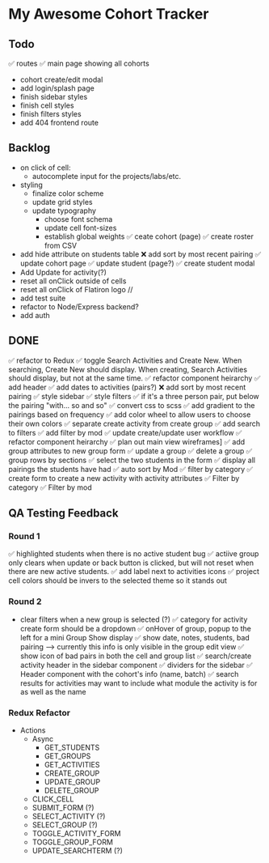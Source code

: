 # My Awesome Cohort Tracker

## Todo

✅ routes
✅ main page showing all cohorts
  - cohort create/edit modal
- add login/splash page
- finish sidebar styles
- finish cell styles
- finish filters styles
- add 404 frontend route

## Backlog

- on click of cell:
  - autocomplete input for the projects/labs/etc.
- styling
  - finalize color scheme
  - update grid styles
  - update typography
    - choose font schema
    - update cell font-sizes
    - establish global weights
✅ ceate cohort (page)
✅ create roster from CSV
- add hide attribute on students table
❌ add sort by most recent pairing
✅ update cohort page
  ✅ update student (page?)
  ✅ create student modal
- Add Update for activity(?)
- reset all onClick outside of cells
- reset all onClick of Flatiron logo //
- add test suite
- refactor to Node/Express backend?
- add auth

## DONE

✅ refactor to Redux
✅ toggle Search Activities and Create New. When searching, Create New should display. When creating, Search Activities should display, but not at the same time.
✅ refactor component heirarchy
✅ add header
✅ add dates to activities (pairs?)
❌ add sort by most recent pairing
✅ style sidebar
✅ style filters
✅ if it's a three person pair, put below the pairing "with... so and so"
✅ convert css to scss
✅ add gradient to the pairings based on frequency
✅ add color wheel to allow users to choose their own colors
✅ separate create activity from create group
✅ add search to filters
✅ add filter by mod
✅ update create/update user workflow
✅ refactor component heirarchy
✅ plan out main view wireframes]
✅ add group attributes to new group form
✅ update a group
✅ delete a group
✅ group rows by sections
✅ select the two students in the form
✅ display all pairings the students have had
✅ auto sort by Mod
✅ filter by category
✅ create form to create a new activity with activity attributes
✅ Filter by category
✅ Filter by mod

## QA Testing Feedback

### Round 1

✅ highlighted students when there is no active student bug
✅ actiive group only clears when update or back button is clicked, but will not reset when there are new active students.
✅ add label next to activities icons
✅ project cell colors should be invers to the selected theme so it stands out

### Round 2

- clear filters when a new group is selected (?)
✅ category for activity create form should be a dropdown
✅ onHover of group, popup to the left for a mini Group Show display
  ✅ show date, notes, students, bad pairing --> currently this info is only visible in the group edit view
✅ show icon of bad pairs in both the cell and group list
✅ search/create activity header in the sidebar component
✅ dividers for the sidebar
✅ Header component with the cohort's info (name, batch)
✅ search results for activities may want to include what module the activity is for as well as the name

### Redux Refactor

- Actions
  - Async
    - GET_STUDENTS
    - GET_GROUPS
    - GET_ACTIVITIES
    - CREATE_GROUP
    - UPDATE_GROUP
    - DELETE_GROUP
  - CLICK_CELL
  - SUBMIT_FORM (?)
  - SELECT_ACTIVITY (?)
  - SELECT_GROUP (?)
  - TOGGLE_ACTIVITY_FORM
  - TOGGLE_GROUP_FORM
  - UPDATE_SEARCHTERM (?)
